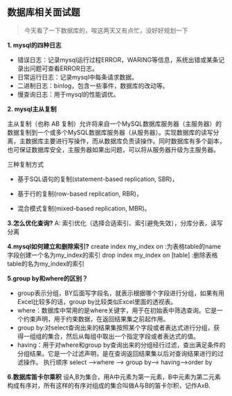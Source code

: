 ## 数据库相关面试题
> 今天看了一下数据库的，唉这两天又有点忙，没好好规划一下

**1. mysql的四种日志**
- 错误日志：记录mysql运行过程ERROR，WARING等信息，系统出错或某条记录出问题可查看ERROR日志。
- 日常运行日志：记录mysql中每条请求数据。
- 二进制日志：binlog，包含一些事件，数据库的改动等。
- 慢查询日志：用于mysql的性能调优。

**2. mysql主从复制**

主从复制（也称 AB 复制）允许将来自一个MySQL数据库服务器（主服务器）的数据复制到一个或多个MySQL数据库服务器（从服务器）。实现数据库的读写分离，主数据库主要进行写操作，而从数据库负责读操作。同时数据库有多个副本，也可保证数据库安全，主服务器如果出问题，可以将从服务器升级为主服务器。

三种复制方式

- 基于SQL语句的复制(statement-based replication, SBR)，

- 基于行的复制(row-based replication, RBR)，

- 混合模式复制(mixed-based replication, MBR)。

**3.怎么优化查询?**
A: 索引优化（选择合适索引、索引避免失效），分库分表，读写分离

**4.mysql如何建立和删除索引?**
create index my_index on :为表格table的name字段创建一个名为my_index的索引
drop index my_index on [table] :删除表格table的名为my_index的索引

**5.group by和where的区别？**
- group表示分组，BY后面写字段名，就表示根据哪个字段进行分组，如果有用Excel比较多的话，group by比较类似Excel里面的透视表。
- where：数据库中常用的是where关键字，用于在初始表中筛选查询。它是一个约束声明，用于约束数据，在返回结果集之前起作用。
- group by:对select查询出来的结果集按照某个字段或者表达式进行分组，获得一组组的集合，然后从每组中取出一个指定字段或者表达式的值。
- having：用于对where和group by查询出来的分组经行过滤，查出满足条件的分组结果。它是一个过滤声明，是在查询返回结果集以后对查询结果进行的过滤操作。
执行顺序
select –>where –> group by–> having–>order by

**6.数据库笛卡尔乘积**
设A,B为集合，用A中元素为第一元素，B中元素为第二元素构成有序对，所有这样的有序对组成的集合叫做A与B的笛卡尔积，记作AxB.

